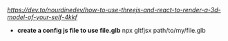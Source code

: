 *https://dev.to/nourdinedev/how-to-use-threejs-and-react-to-render-a-3d-model-of-your-self-4kkf*

- **create a config js file to use file.glb**
    npx gltfjsx path/to/my/file.glb
